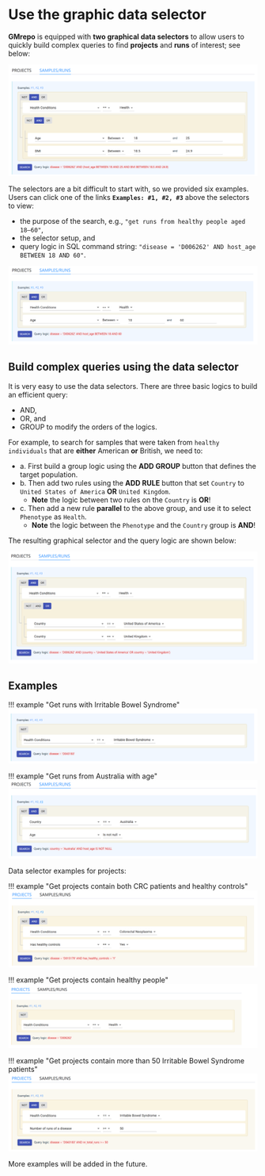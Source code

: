 
# Use the graphic data selector

**GMrepo** is equipped with **two graphical data selectors** to allow users to quickly build complex queries to find **projects** and **runs** of interest; see below:

![](../images/index/query_builder_example2.png)

The selectors are a bit difficult to start with, so we provided six examples. Users can click one of the links **`Examples: #1, #2, #3`** above the selectors to view:

* the purpose of the search, e.g., `"get runs from healthy people aged 18–60"`,
* the selector setup, and 
* query logic in SQL command string: `"disease = 'D006262' AND host_age BETWEEN 18 AND 60"`.

![](images/dataselectors/query_ex_run1.png)


## Build complex queries using the data selector

It is very easy to use the data selectors. There are three basic logics to build an efficient query:

* AND,
* OR, and
* GROUP to modify the orders of the logics.

For example, to search for samples that were taken from `healthy individuals` that are **either** American **or** British, we need to:

  * a. First build a group logic using the **ADD GROUP** button that defines the target population.
  * b. Then add two rules using the **ADD RULE** button that set `Country` to `United States of America` **OR** `United Kingdom`.
    * **Note** the logic between two rules on the `Country` is **OR**!
  * c. Then add a new rule **parallel** to the above group, and use it to select `Phenotype` as `Health`.
    * **Note** the logic between the `Phenotype` and the `Country` group is **AND**!

The resulting graphical selector and the query logic are shown below:

![](images/dataselectors/query_ex_run4.png)

## Examples

!!! example "Get runs with Irritable Bowel Syndrome"
    ![](images/dataselectors/query_ex_run2.png)

!!! example "Get runs from Australia with age"
    ![](images/dataselectors/query_ex_run3.png)

Data selector examples for projects:

!!! example "Get projects contain both CRC patients and healthy controls"
    ![](images/dataselectors/query_ex_prj3.png)

!!! example "Get projects contain healthy people"
    ![](images/dataselectors/query_ex_prj2.png)

!!! example "Get projects contain more than 50 Irritable Bowel Syndrome patients"
    ![](images/dataselectors/query_ex_prj1.png)

More examples will be added in the future.


